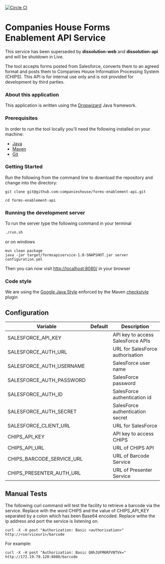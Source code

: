 [![Circle CI](https://circleci.com/gh/companieshouse/forms-enablement-api/tree/develop.svg?style=shield&circle-token=9ff96b9c65cc014e6bf6dff7e66fe8ad9aa8315e)](https://circleci.com/gh/companieshouse/forms-enablement-api/tree/develop)

Companies House Forms Enablement API Service
=====================

This service has been superseded by  **dissolution-web** and **dissolution-api** and will be shutdown in Live.


The tool accepts forms posted from Salesforce, converts them to an agreed format and posts them to Companies House Information Processing System (CHIPS).
This API is for internal use only and is not provided for development by third parties.

### About this application

This application is written using the [Dropwizard](http://www.dropwizard.io/) Java framework.

### Prerequisites

In order to run the tool locally you'll need the following installed on your machine:

- [Java](http://www.oracle.com/technetwork/java/javase/downloads/jdk8-downloads-2133151.html)
- [Maven](https://maven.apache.org/download.cgi)
- [Git](https://git-scm.com/downloads)

### Getting Started

Run the following from the command line to download the repository and change into the directory:

```
git clone git@github.com:companieshouse/forms-enablement-api.git

cd forms-enablement-api
```


### Running the development server

To run the server type the following command in your terminal

```bash
./run.sh
```

or on windows

```
mvn clean package
java -jar target/formsapiservice-1.0-SNAPSHOT.jar server configuration.yml

```
Then you can now visit [http://localhost:8080/](http://localhost:8080/) in your browser


### Code style

We are using the [Google Java Style](https://google.github.io/styleguide/javaguide.html) enforced by the Maven
[checkstyle](https://maven.apache.org/plugins/maven-checkstyle-plugin/) plugin

Configuration
-------------


 Variable                 | Default                 |Description
 -------------------------|-------------------------|--------------
 SALESFORCE_API_KEY       |                         |API key to access SalesForce APIs
 SALESFORCE_AUTH_URL      |                         |URL for SalesForce authorisation
 SALESFORCE_AUTH_USERNAME |                         |SalesForce user name
 SALESFORCE_AUTH_PASSWORD |                         |SalesForce password
 SALESFORCE_AUTH_ID       |                         |SalesForce authentication id 
 SALESFORCE_AUTH_SECRET   |                         |SalesForce authentication secret
 SALESFORCE_CLIENT_URL    |                         |URL for SalesForce
 CHIPS_API_KEY            |                         |API key to access CHIPS
 CHIPS_API_URL            |                         |URL of CHIPS API
 CHIPS_BARCODE_SERVICE_URL|                         |URL of Barcode Service
 CHIPS_PRESENTER_AUTH_URL |                         |URL of Presenter Service
 
 Manual Tests
 ------------
 
 The following curl command will test the facility to retrieve a barcode via the service. Replace <authorisation> with
 the  word CHIPS and the value of CHIPS_API_KEY separated by a colon which has been Base64 encoded. Replace <serviceuri> withe 
 the ip 
 address
 and port the service is listening on.
 ```
 curl -X -H post "Authorization: Basic <authorisation>" http://<serviceuri>/barcode
 ```
 For example:
 
 ```
 curl -X -H post "Authorization: Basic Q0hJUFM6RFVNTVk=" http://172.19.70.120:8080/barcode
 ```
 
 

  